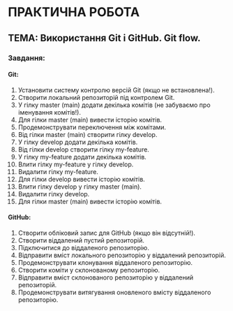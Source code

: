 # ПРАКТИЧНА РОБОТА
## ТЕМА: Використання Git i GitHub. Git flow.

### Завдання:
#### Git:
1.	Установити систему контролю версій Git (якщо не встановлена!).
2.	Створити локальний репозиторій під контролем Git.
3.	У гілку master (main) додати декілька комітів (не забуваємо про іменування комітів!).
4.	Для гілки master (main) вивести історію комітів.
5.	Продемонструвати переключення між комітами.
6.	Від гілки master (main) створити гілку develop.
7.	У гілку develop додати декілька комітів.
8.	Від гілки develop cтворити гілку my-feature.
9.	У гілку my-feature додати декілька комітів.
10.	Влити гілку my-feature у гілку develop.
11.	Видалити гілку my-feature.
12.	Для гілки develop вивести історію комітів.
13.	Влити гілку develop у гілку master (main).
14.	Видалити гілку develop.
15.	Для гілки master (main) вивести історію комітів.
#### GitHub:
1.	Створити обліковий запис для GitHub (якщо він відсутній!).
2.	Створити віддалений пустий репозиторій.
3.	Підключитися до віддаленого репозиторію.
4.	Відправити вміст локального репозиторію у віддалений репозиторій.
5.	Продемонструвати клонування віддаленого репозиторію.
6.	Створити коміти у склонованому репозиторію.
7.	Відправити вміст склонованого репозиторію у віддалений репозиторій.
8.	Продемонструвати витягування оновленого вмісту віддаленого репозиторію.
